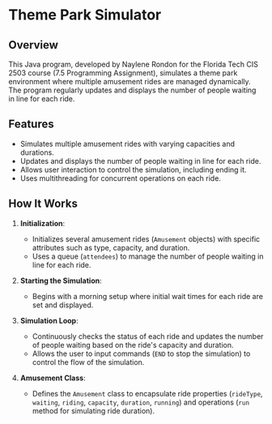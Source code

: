 # Theme Park Simulator

## Overview

This Java program, developed by Naylene Rondon for the Florida Tech CIS 2503 course (7.5 Programming Assignment), simulates a theme park environment where multiple amusement rides are managed dynamically. The program regularly updates and displays the number of people waiting in line for each ride.

## Features

- Simulates multiple amusement rides with varying capacities and durations.
- Updates and displays the number of people waiting in line for each ride.
- Allows user interaction to control the simulation, including ending it.
- Uses multithreading for concurrent operations on each ride.

## How It Works

1. **Initialization**:
   - Initializes several amusement rides (`Amusement` objects) with specific attributes such as type, capacity, and duration.
   - Uses a queue (`attendees`) to manage the number of people waiting in line for each ride.

2. **Starting the Simulation**:
   - Begins with a morning setup where initial wait times for each ride are set and displayed.

3. **Simulation Loop**:
   - Continuously checks the status of each ride and updates the number of people waiting based on the ride's capacity and duration.
   - Allows the user to input commands (`END` to stop the simulation) to control the flow of the simulation.

4. **Amusement Class**:
   - Defines the `Amusement` class to encapsulate ride properties (`rideType`, `waiting`, `riding`, `capacity`, `duration`, `running`) and operations (`run` method for simulating ride duration).
